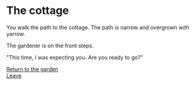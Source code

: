 # The cottage

You walk the path to the cottage. The path is narrow and overgrown with yarrow. 

The gardener is on the front steps.

"This time, I was expecting you. Are you ready to go?"

[Return to the garden](garden2.html)  
[Leave](endTrans.html)  
